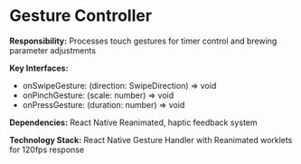 # Gesture Controller

**Responsibility:** Processes touch gestures for timer control and brewing parameter adjustments

**Key Interfaces:**
- onSwipeGesture: (direction: SwipeDirection) => void
- onPinchGesture: (scale: number) => void
- onPressGesture: (duration: number) => void

**Dependencies:** React Native Reanimated, haptic feedback system

**Technology Stack:** React Native Gesture Handler with Reanimated worklets for 120fps response
